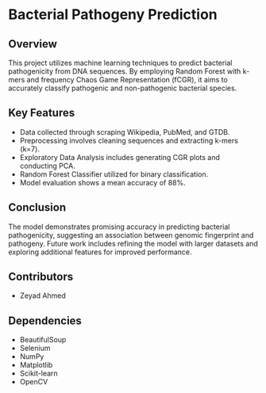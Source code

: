 # Bacterial Pathogeny Prediction

## Overview

This project utilizes machine learning techniques to predict bacterial pathogenicity from DNA sequences. By employing Random Forest with k-mers and frequency Chaos Game Representation (fCGR), it aims to accurately classify pathogenic and non-pathogenic bacterial species.

## Key Features

- Data collected through scraping Wikipedia, PubMed, and GTDB.
- Preprocessing involves cleaning sequences and extracting k-mers (k=7).
- Exploratory Data Analysis includes generating CGR plots and conducting PCA.
- Random Forest Classifier utilized for binary classification.
- Model evaluation shows a mean accuracy of 88%.

## Conclusion

The model demonstrates promising accuracy in predicting bacterial pathogenicity, suggesting an association between genomic fingerprint and pathogeny. Future work includes refining the model with larger datasets and exploring additional features for improved performance.

## Contributors

- Zeyad Ahmed

## Dependencies

- BeautifulSoup
- Selenium
- NumPy
- Matplotlib
- Scikit-learn
- OpenCV
